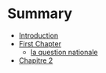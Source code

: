 # Summary

* [Introduction](README.md)
* [First Chapter](chapter1.md)
  * [la question nationale](chapter1/la-question-nationale.md)
* [Chapitre 2](chapitre-2.md)

